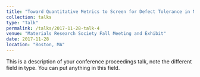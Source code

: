 ```yaml
---
title: "Toward Quantitative Metrics to Screen for Defect Tolerance in Novel Semiconducting Materials"
collection: talks
type: "Talk"
permalink: /talks/2017-11-28-talk-4
venue: "Materials Research Society Fall Meeting and Exhibit"
date: 2017-11-28
location: "Boston, MA"
---
```


This is a description of your conference proceedings talk, note the different field in type. You can put anything in this field.
